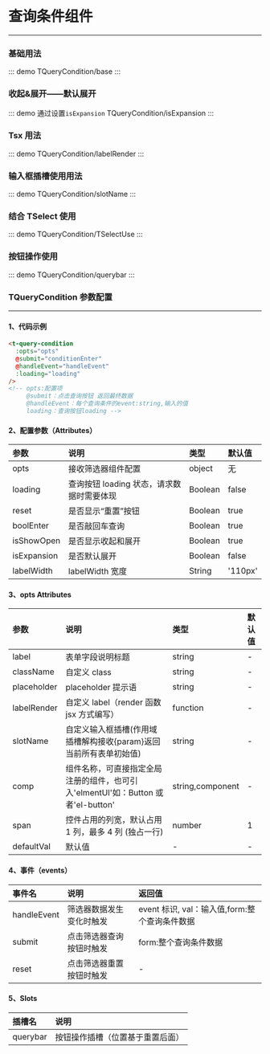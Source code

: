 # 查询条件组件

---

### 基础用法

::: demo
TQueryCondition/base
:::

### 收起&展开——默认展开

::: demo 通过设置`isExpansion`
TQueryCondition/isExpansion
:::

### Tsx 用法

::: demo
TQueryCondition/labelRender
:::

### 输入框插槽使用用法

::: demo
TQueryCondition/slotName
:::

### 结合 TSelect 使用

::: demo
TQueryCondition/TSelectUse
:::

### 按钮操作使用

::: demo
TQueryCondition/querybar
:::

### TQueryCondition 参数配置

---

#### 1、代码示例

```html
<t-query-condition
  :opts="opts"
  @submit="conditionEnter"
  @handleEvent="handleEvent"
  :loading="loading"
/>
<!-- opts:配置项
     @submit：点击查询按钮 返回最终数据
     @handleEvent：每个查询条件的event:string,输入的值
     loading：查询按钮loading -->
```

#### 2、配置参数（Attributes）

| 参数        | 说明                                      | 类型    | 默认值  |
| :---------- | :---------------------------------------- | :------ | :------ |
| opts        | 接收筛选器组件配置                        | object  | 无      |
| loading     | 查询按钮 loading 状态，请求数据时需要体现 | Boolean | false   |
| reset       | 是否显示“重置”按钮                        | Boolean | true    |
| boolEnter   | 是否敲回车查询                            | Boolean | true    |
| isShowOpen  | 是否显示收起和展开                        | Boolean | true    |
| isExpansion | 是否默认展开                              | Boolean | false   |
| labelWidth  | labelWidth 宽度                           | String  | '110px' |

#### 3、opts Attributes

| 参数        | 说明                                                                             | 类型             | 默认值 |
| :---------- | :------------------------------------------------------------------------------- | :--------------- | :----- |
| label       | 表单字段说明标题                                                                 | string           | -      |
| className   | 自定义 class                                                                     | string           | -      |
| placeholder | placeholder 提示语                                                               | string           | -      |
| labelRender | 自定义 label（render 函数 jsx 方式编写）                                         | function         | -      |
| slotName    | 自定义输入框插槽(作用域插槽解构接收{param}返回当前所有表单初始值)                | string           | -      |
| comp        | 组件名称，可直接指定全局注册的组件，也可引入'elmentUI'如：Button 或者'el-button' | string,component | -      |
| span        | 控件占用的列宽，默认占用 1 列，最多 4 列 (独占一行)                              | number           | 1      |
| defaultVal  | 默认值                                                                           | -                | -      |

#### 4、事件（events）

| 事件名      | 说明                     | 返回值                                        |
| :---------- | :----------------------- | :-------------------------------------------- |
| handleEvent | 筛选器数据发生变化时触发 | event 标识, val：输入值,form:整个查询条件数据 |
| submit      | 点击筛选器查询按钮时触发 | form:整个查询条件数据                         |
| reset       | 点击筛选器重置按钮时触发 | -                                             |

#### 5、Slots

| 插槽名   | 说明                             |
| :------- | :------------------------------- |
| querybar | 按钮操作插槽（位置基于重置后面） |
